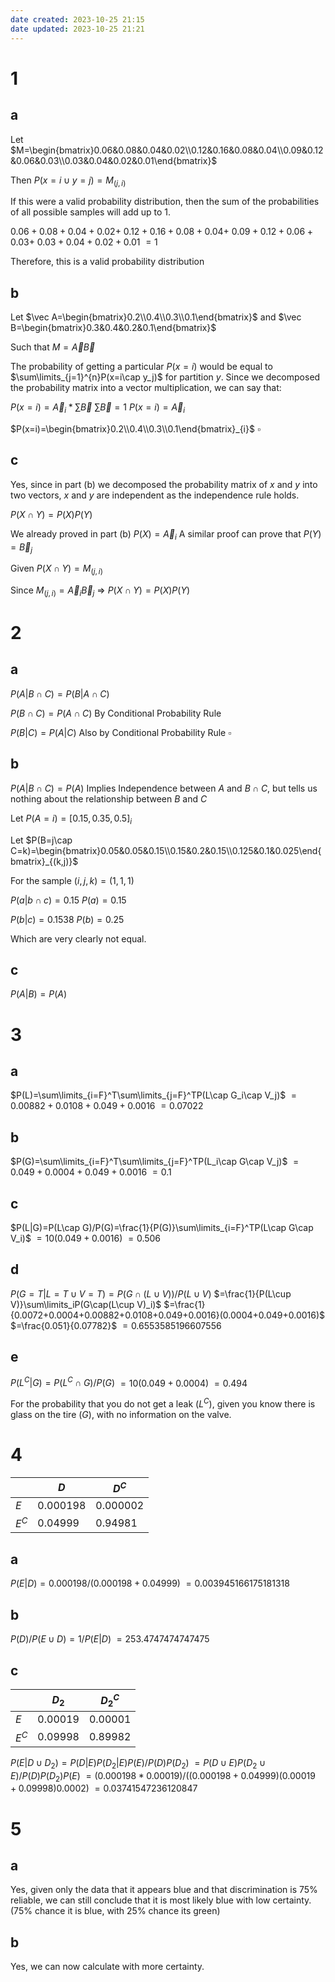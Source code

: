 ```yaml
---
date created: 2023-10-25 21:15
date updated: 2023-10-25 21:21
---
```


# 1

## a

Let $M=\begin{bmatrix}0.06&0.08&0.04&0.02\\0.12&0.16&0.08&0.04\\0.09&0.12&0.06&0.03\\0.03&0.04&0.02&0.01\end{bmatrix}$

Then $P(x=i\cup y=j)=M_{(j,i)}$

If this were a valid probability distribution, then the sum of the probabilities of all possible samples will add up to $1$.

$0.06+0.08+0.04+0.02+$
$0.12+0.16+0.08+0.04+$
$0.09+0.12+0.06+0.03+$
$0.03+0.04+0.02+0.01$
$=1$

Therefore, this is a valid probability distribution

## b

Let $\vec A=\begin{bmatrix}0.2\\0.4\\0.3\\0.1\end{bmatrix}$ and $\vec B=\begin{bmatrix}0.3&0.4&0.2&0.1\end{bmatrix}$

Such that $M=\vec A\vec B$

The probability of getting a particular $P(x=i)$ would be equal to $\sum\limits_{j=1}^{n}P(x=i\cap y_j)$ for partition $y$. Since we decomposed the probability matrix into a vector multiplication, we can say that:

$P(x=i)=\vec A_i*\sum\vec B$
$\sum \vec B=1$
$P(x=i)=\vec A_i$

$P(x=i)=\begin{bmatrix}0.2\\0.4\\0.3\\0.1\end{bmatrix}_{i}$
$\square$

## c

Yes, since in part (b) we decomposed the probability matrix of $x$ and $y$ into two vectors, $x$ and $y$ are independent as the independence rule holds.

$P(X\cap Y)=P(X)P(Y)$

We already proved in part (b) $P(X)=\vec A_{i}$
A similar proof can prove that $P(Y)=\vec B_j$

Given $P(X\cap Y)=M_{(j,i)}$

Since $M_{(j,i)}=\vec A_i\vec B_j$ => $P(X\cap Y)=P(X)P(Y)$

# 2

## a

$P(A|B\cap C)=P(B|A\cap C)$

$P(B\cap C)=P(A\cap C)$ By Conditional Probability Rule

$P(B|C)=P(A|C)$ Also by Conditional Probability Rule
$\square$

## b

$P(A|B\cap C)=P(A)$
Implies Independence between $A$ and $B\cap C$, but tells us nothing about the relationship between $B$ and $C$

Let $P(A=i)=[0.15,0.35,0.5]_i$

Let $P(B=j\cap C=k)=\begin{bmatrix}0.05&0.05&0.15\\0.15&0.2&0.15\\0.125&0.1&0.025\end{bmatrix}_{(k,j)}$

For the sample $(i,j,k)=(1,1,1)$

$P(a|b\cap c)=0.15$
$P(a)=0.15$

$P(b|c)=0.1538$
$P(b)=0.25$

Which are very clearly not equal.

## c

$P(A|B)=P(A)$

# 3

## a

$P(L)=\sum\limits_{i=F}^T\sum\limits_{j=F}^TP(L\cap G_i\cap V_j)$
$=0.00882+0.0108+0.049+0.0016$
$=0.07022$

## b

$P(G)=\sum\limits_{i=F}^T\sum\limits_{j=F}^TP(L_i\cap G\cap V_j)$
$=0.049+0.0004+0.049+0.0016$
$=0.1$

## c

$P(L|G)=P(L\cap G)/P(G)=\frac{1}{P(G)}\sum\limits_{i=F}^TP(L\cap G\cap V_i)$
$=10(0.049+0.0016)$
$=0.506$

## d

$P(G=T|L=T\cup V=T)=P(G\cap(L\cup V))/P(L\cup V)$
$=\frac{1}{P(L\cup V)}\sum\limits_iP(G\cap(L\cup V)_i)$
$=\frac{1}{0.0072+0.0004+0.00882+0.0108+0.049+0.0016}(0.0004+0.049+0.0016)$
$=\frac{0.051}{0.07782}$
$=0.6553585196607556$

## e

$P(L^C|G)=P(L^C\cap G)/P(G)$
$=10(0.049+0.0004)$
$=0.494$

For the probability that you do not get a leak ($L^C$), given you know there is glass on the tire ($G$), with no information on the valve.

# 4

|       | $D$      | $D^C$    |
| ----- | -------- | -------- |
| $E$   | 0.000198 | 0.000002 |
| $E^C$ | 0.04999  | 0.94981  |

## a

$P(E|D)=0.000198/(0.000198+0.04999)$
$=0.003945166175181318$

## b

$P(D)/P(E\cup D)=1/P(E|D)$
$=253.4747474747475$

## c

|       | $D_2$   | $D_2^C$ |
| ----- | ------- | ------- |
| $E$   | 0.00019 | 0.00001 |
| $E^C$ | 0.09998 | 0.89982 |

$P(E|D\cup D_2)=P(D|E)P(D_2|E)P(E)/P(D)P(D_2)$
$=P(D\cup E)P(D_2\cup E)/P(D)P(D_2)P(E)$
$=(0.000198*0.00019)/((0.000198+0.04999)(0.00019+0.09998)0.0002)$
$=0.03741547236120847$

# 5

## a

Yes, given only the data that it appears blue and that discrimination is 75% reliable, we can still conclude that it is most likely blue with low certainty. (75% chance it is blue, with 25% chance its green)

## b

Yes, we can now calculate with more certainty.
